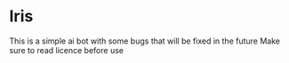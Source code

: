 # Iris
This is a simple ai bot with some bugs that will be fixed in the future
Make sure to read licence before use
